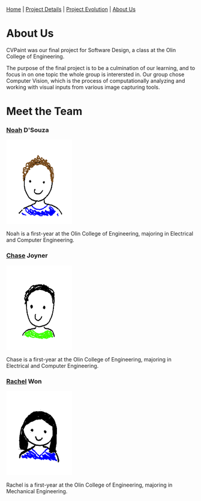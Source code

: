 [Home](index)  |  [Project Details](project_details)  |  [Project Evolution](evolution)  |  [About Us](about)

# About Us

CVPaint was our final project for Software Design, a class at the Olin College of Engineering.

The purpose of the final project is to be a culmination of our learning, and to focus in on one topic the whole group is interersted in. Our group chose Computer Vision, which is the process of computationally analyzing and working with visual inputs from various image capturing tools.

# Meet the Team

### [Noah](https://github.com/noahdsouza) D'Souza
<img src="https://raw.githubusercontent.com/noahdsouza/CVPaint/master/docs/images/Profiles/noah.png" width="175" height="225" /> 

Noah is a first-year at the Olin College of Engineering, majoring in Electrical and Computer Engineering.

### [Chase](https://github.com/ChaseJoy) Joyner
 <img src="https://raw.githubusercontent.com/noahdsouza/CVPaint/master/docs/images/Profiles/chase2.png" width="175" height="225" /> 
 
Chase is a first-year at the Olin College of Engineering, majoring in Electrical and Computer Engineering.

### [Rachel](https://github.com/rwon869) Won
<img src="https://raw.githubusercontent.com/noahdsouza/CVPaint/master/docs/images/Profiles/rachel2.png" width="175" height="225" /> 

Rachel is a first-year at the Olin College of Engineering, majoring in Mechanical Engineering.
